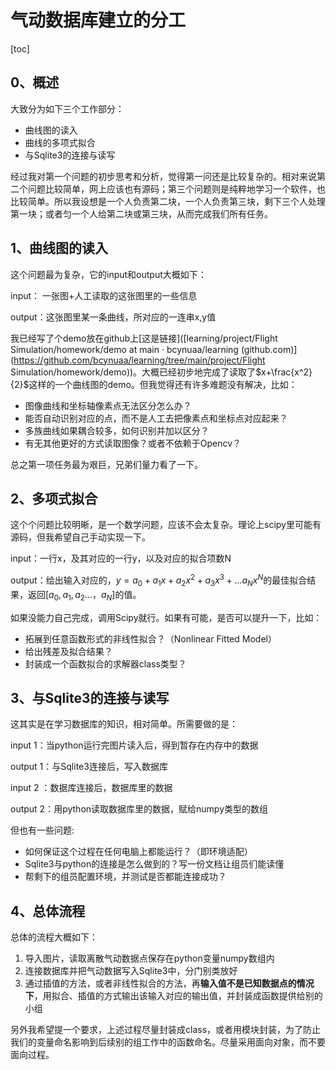 # 气动数据库建立的分工

[toc]

## 0、概述

大致分为如下三个工作部分：

- 曲线图的读入
- 曲线的多项式拟合
- 与Sqlite3的连接与读写

经过我对第一个问题的初步思考和分析，觉得第一问还是比较复杂的。相对来说第二个问题比较简单，网上应该也有源码；第三个问题则是纯粹地学习一个软件，也比较简单。所以我设想是一个人负责第二块，一个人负责第三块，剩下三个人处理第一块；或者匀一个人给第二块或第三块，从而完成我们所有任务。

## 1、曲线图的读入

这个问题最为复杂，它的input和output大概如下：

input： 一张图+人工读取的这张图里的一些信息

output：这张图里某一条曲线，所对应的一连串x,y值

我已经写了个demo放在github上[这是链接]([learning/project/Flight Simulation/homework/demo at main · bcynuaa/learning (github.com)](https://github.com/bcynuaa/learning/tree/main/project/Flight Simulation/homework/demo))。大概已经初步地完成了读取了$x+\frac{x^2}{2}$这样的一个曲线图的demo。但我觉得还有许多难题没有解决，比如：

- 图像曲线和坐标轴像素点无法区分怎么办？
- 能否自动识别对应的点，而不是人工去把像素点和坐标点对应起来？
- 多族曲线如果耦合较多，如何识别并加以区分？
- 有无其他更好的方式读取图像？或者不依赖于Opencv？

总之第一项任务最为艰巨，兄弟们量力看了一下。

## 2、多项式拟合

这个个问题比较明晰，是一个数学问题，应该不会太复杂。理论上scipy里可能有源码，但我希望自己手动实现一下。

input：一行x，及其对应的一行y，以及对应的拟合项数N

output：给出输入对应的，$y=a_0+a_1 x+a_2 x^2+a_3 x^3+\dots a_N x^N$的最佳拟合结果，返回$[a_0,a_1,a_2\dots，a_N]$的值。

如果没能力自己完成，调用Scipy就行。如果有可能，是否可以提升一下，比如：

- 拓展到任意函数形式的非线性拟合？（Nonlinear Fitted Model）
- 给出残差及拟合结果？
- 封装成一个函数拟合的求解器class类型？

## 3、与Sqlite3的连接与读写

这其实是在学习数据库的知识，相对简单。所需要做的是：

input 1：当python运行完图片读入后，得到暂存在内存中的数据

output 1：与Sqlite3连接后，写入数据库

input 2 ：数据库连接后，数据库里的数据

output 2：用python读取数据库里的数据，赋给numpy类型的数组

但也有一些问题:

- 如何保证这个过程在任何电脑上都能运行？（即环境适配）
- Sqlite3与python的连接是怎么做到的？写一份文档让组员们能读懂
- 帮剩下的组员配置环境，并测试是否都能连接成功？

## 4、总体流程

总体的流程大概如下：

1. 导入图片，读取离散气动数据点保存在python变量numpy数组内
2. 连接数据库并把气动数据写入Sqlite3中，分门别类放好
3. 通过插值的方法，或者非线性拟合的方法，再**输入值不是已知数据点的情况下**，用拟合、插值的方式输出该输入对应的输出值，并封装成函数提供给别的小组

另外我希望提一个要求，上述过程尽量封装成class，或者用模块封装，为了防止我们的变量命名影响到后续别的组工作中的函数命名。尽量采用面向对象，而不要面向过程。